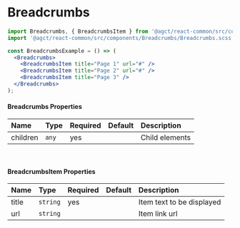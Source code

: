 # Breadcrumbs


```jsx
import Breadcrumbs, { BreadcrumbsItem } from '@agct/react-common/src/components/Breadcrumbs/Breadcrumbs';
import '@agct/react-common/src/components/Breadcrumbs/Breadcrumbs.scss';

const BreadcrumbsExample = () => (
  <Breadcrumbs>
    <BreadcrumbsItem title="Page 1" url="#" />
    <BreadcrumbsItem title="Page 2" url="#" />
    <BreadcrumbsItem title="Page 3" />
  </Breadcrumbs>
);
```


#### Breadcrumbs Properties

| Name     | Type  | Required | Default | Description    |
|:---------|:------|:---------|:--------|:---------------|
| children | `any` | yes      |         | Child elements |


<br>


#### BreadcrumbsItem Properties

| Name  | Type     | Required | Default | Description               |
|:------|:---------|:---------|:--------|:--------------------------|
| title | `string` | yes      |         | Item text to be displayed |
| url   | `string` |          |         | Item link url             |
